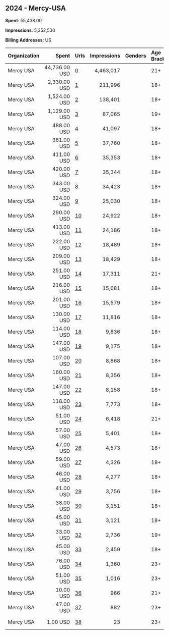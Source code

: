 ## 2024 - Mercy-USA 
**Spent**: 55,438.00

**Impressions**: 5,352,530

**Billing Addresses**: US

|Organization|Spent|Urls|Impressions|Genders|Age Brackets|Country Codes|
|:---|---:|:---|---:|:---|:---|:---|
|Mercy USA|44,736.00 USD|[0](https://www.snap.com/political-ads/asset/8eafd3fa67835e5b3a79bc0d8d6660e97c964f0c1016e6c70a7f9276fc670e98?mediaType=png)|4,463,017||21+|united states|
|Mercy USA|2,330.00 USD|[1](https://www.snap.com/political-ads/asset/cfcbf545c2d41dc379814bdc58a02eaa84dd0afdbd309e6d89d0fb1bad344ba2?mediaType=png)|211,996||18+|united states|
|Mercy USA|1,524.00 USD|[2](https://www.snap.com/political-ads/asset/b8d98921d54bbbfeda649234ee080aaae5b86dd65798257a6bd39e8d58e9ad0b?mediaType=png)|138,401||18+|united states|
|Mercy USA|1,129.00 USD|[3](https://www.snap.com/political-ads/asset/99f05b217367ff08ca05a31d247f9cb87fc4c1604dcbbdc9be20e4143c8ffef6?mediaType=jpeg)|87,065||19+|united states|
|Mercy USA|488.00 USD|[4](https://www.snap.com/political-ads/asset/812122e6ba051b68dd021e7d68e8e6e06c7c56b839d4a058d9472a9c894f746e?mediaType=png)|41,097||18+|united states|
|Mercy USA|361.00 USD|[5](https://www.snap.com/political-ads/asset/634654c21b492d6f4d1e3dbc90d2053bd82d4e98ec34082a5505d326a129c4cd?mediaType=png)|37,760||18+|united states|
|Mercy USA|411.00 USD|[6](https://www.snap.com/political-ads/asset/b3121c45a9390bfd18c4cc997c80ac5974c9e004dfe4c4a52c9f74765ab9c4e7?mediaType=png)|35,353||18+|united states|
|Mercy USA|420.00 USD|[7](https://www.snap.com/political-ads/asset/f800be63a7e59175244d5fe62368a8785e49cc9cebb83ede53fa81ffb2eb20bb?mediaType=png)|35,344||18+|united states|
|Mercy USA|343.00 USD|[8](https://www.snap.com/political-ads/asset/634654c21b492d6f4d1e3dbc90d2053bd82d4e98ec34082a5505d326a129c4cd?mediaType=png)|34,423||18+|united states|
|Mercy USA|324.00 USD|[9](https://www.snap.com/political-ads/asset/cfcbf545c2d41dc379814bdc58a02eaa84dd0afdbd309e6d89d0fb1bad344ba2?mediaType=png)|25,030||18+|united states|
|Mercy USA|290.00 USD|[10](https://www.snap.com/political-ads/asset/b8d98921d54bbbfeda649234ee080aaae5b86dd65798257a6bd39e8d58e9ad0b?mediaType=png)|24,922||18+|united states|
|Mercy USA|413.00 USD|[11](https://www.snap.com/political-ads/asset/a7f87bb18dfb592c458ef1aeb6e73b8a480e0a9965ae6ce41ad9a083abc27b0a?mediaType=png)|24,186||18+|united states|
|Mercy USA|222.00 USD|[12](https://www.snap.com/political-ads/asset/f800be63a7e59175244d5fe62368a8785e49cc9cebb83ede53fa81ffb2eb20bb?mediaType=png)|18,489||18+|united states|
|Mercy USA|209.00 USD|[13](https://www.snap.com/political-ads/asset/812122e6ba051b68dd021e7d68e8e6e06c7c56b839d4a058d9472a9c894f746e?mediaType=png)|18,429||18+|united states|
|Mercy USA|251.00 USD|[14](https://www.snap.com/political-ads/asset/e32204a12faf5bf276c7231203d6b5f6b543db4db8bd8b24590ab95979f9c6d6?mediaType=mp4)|17,311||21+|united states|
|Mercy USA|216.00 USD|[15](https://www.snap.com/political-ads/asset/b3121c45a9390bfd18c4cc997c80ac5974c9e004dfe4c4a52c9f74765ab9c4e7?mediaType=png)|15,681||18+|united states|
|Mercy USA|201.00 USD|[16](https://www.snap.com/political-ads/asset/7995899bdb2924be229ee8d2a344d5fa073fcff6c163d0c800a98586ef82f2e0?mediaType=png)|15,579||18+|united states|
|Mercy USA|130.00 USD|[17](https://www.snap.com/political-ads/asset/e4874060b67614fa723ccf6781d2cfd4c07f19658055c2dc3f72e18c11434a99?mediaType=png)|11,816||18+|united states|
|Mercy USA|114.00 USD|[18](https://www.snap.com/political-ads/asset/7995899bdb2924be229ee8d2a344d5fa073fcff6c163d0c800a98586ef82f2e0?mediaType=png)|9,836||18+|united states|
|Mercy USA|147.00 USD|[19](https://www.snap.com/political-ads/asset/d72813ca01db8e07772526fce7ab46033ee804d518b143c556e8a4fa2000c73b?mediaType=png)|9,175||18+|united states|
|Mercy USA|107.00 USD|[20](https://www.snap.com/political-ads/asset/ad456841911302b4e0f7d4532abd5c0e90f53e824f6539406485a8f683cde7c3?mediaType=png)|8,868||18+|united states|
|Mercy USA|160.00 USD|[21](https://www.snap.com/political-ads/asset/bb887ed6ac99824d1714ceb30356096c228b3baad5358c55b34fc1928630436f?mediaType=png)|8,356||18+|united states|
|Mercy USA|147.00 USD|[22](https://www.snap.com/political-ads/asset/a7f87bb18dfb592c458ef1aeb6e73b8a480e0a9965ae6ce41ad9a083abc27b0a?mediaType=png)|8,158||18+|united states|
|Mercy USA|118.00 USD|[23](https://www.snap.com/political-ads/asset/9448059fcfbcf549e2873ae3fba94ca510e0d5477b241a792de9edda89f65277?mediaType=png)|7,773||18+|united states|
|Mercy USA|51.00 USD|[24](https://www.snap.com/political-ads/asset/099d28bc9ede9040fe78ffb7501b922ade14737843f37dffe4b471e9f7210c54?mediaType=png)|6,418||21+|united states|
|Mercy USA|57.00 USD|[25](https://www.snap.com/political-ads/asset/606e9d500b51879dba6835ff81140a619708772599ba57013080bbdc92c5e5b3?mediaType=png)|5,401||18+|united states|
|Mercy USA|47.00 USD|[26](https://www.snap.com/political-ads/asset/30904bba26bb5af77b2d444cade410d57808021288c2c05a62e20c987b0c00a3?mediaType=png)|4,573||18+|united states|
|Mercy USA|59.00 USD|[27](https://www.snap.com/political-ads/asset/ca49d364fdcdb1e8c61cc089079e079c5cee2d82a9a42b51e1878b5ff8e056d7?mediaType=png)|4,326||18+|united states|
|Mercy USA|46.00 USD|[28](https://www.snap.com/political-ads/asset/606e9d500b51879dba6835ff81140a619708772599ba57013080bbdc92c5e5b3?mediaType=png)|4,277||18+|united states|
|Mercy USA|41.00 USD|[29](https://www.snap.com/political-ads/asset/30904bba26bb5af77b2d444cade410d57808021288c2c05a62e20c987b0c00a3?mediaType=png)|3,756||18+|united states|
|Mercy USA|38.00 USD|[30](https://www.snap.com/political-ads/asset/ad456841911302b4e0f7d4532abd5c0e90f53e824f6539406485a8f683cde7c3?mediaType=png)|3,151||18+|united states|
|Mercy USA|45.00 USD|[31](https://www.snap.com/political-ads/asset/5e0d09d5d49207b2dea82cddbd9b4bcf418b3117eec82d585e87eb97e64fb1f5?mediaType=png)|3,121||18+|united states|
|Mercy USA|33.00 USD|[32](https://www.snap.com/political-ads/asset/99f05b217367ff08ca05a31d247f9cb87fc4c1604dcbbdc9be20e4143c8ffef6?mediaType=jpeg)|2,736||19+|united states|
|Mercy USA|45.00 USD|[33](https://www.snap.com/political-ads/asset/c474302cd316afc0d3f73ab9cc3215a44dad24537875c5994c24ddc731e85287?mediaType=png)|2,459||18+|united states|
|Mercy USA|76.00 USD|[34](https://www.snap.com/political-ads/asset/3a22ebeed0e3fa2e5d8c8d42c774725634710ac215c6ad2e2e26bf6b40de8826?mediaType=jpeg)|1,360||23+|united states|
|Mercy USA|51.00 USD|[35](https://www.snap.com/political-ads/asset/35620eae755a1f7dbbeed620d06f43d50450868a2bf0dafe022b6b8258b2052b?mediaType=png)|1,016||23+|united states|
|Mercy USA|10.00 USD|[36](https://www.snap.com/political-ads/asset/d546777b0a7182ce1d74f65c8f6007c154e12dbe6f376df0bd6cee81cadce36c?mediaType=png)|966||21+|united states|
|Mercy USA|47.00 USD|[37](https://www.snap.com/political-ads/asset/df3229b998f8c8ba3388b72227d842ab2de1c7bb21a1230dbc9e36a71fe0c8e3?mediaType=png)|882||23+|united states|
|Mercy USA|1.00 USD|[38](https://www.snap.com/political-ads/asset/3a22ebeed0e3fa2e5d8c8d42c774725634710ac215c6ad2e2e26bf6b40de8826?mediaType=jpeg)|23||23+|united states|
